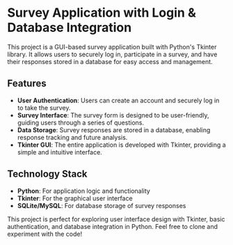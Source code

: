 # Survey Application with Login & Database Integration

This project is a GUI-based survey application built with Python's Tkinter library. It allows users to securely log in, participate in a survey, and have their responses stored in a database for easy access and management.

## Features
- **User Authentication**: Users can create an account and securely log in to take the survey.
- **Survey Interface**: The survey form is designed to be user-friendly, guiding users through a series of questions.
- **Data Storage**: Survey responses are stored in a database, enabling response tracking and future analysis.
- **Tkinter GUI**: The entire application is developed with Tkinter, providing a simple and intuitive interface.

## Technology Stack
- **Python**: For application logic and functionality
- **Tkinter**: For the graphical user interface
- **SQLite/MySQL**: For database storage of survey responses

This project is perfect for exploring user interface design with Tkinter, basic authentication, and database integration in Python. Feel free to clone and experiment with the code!
